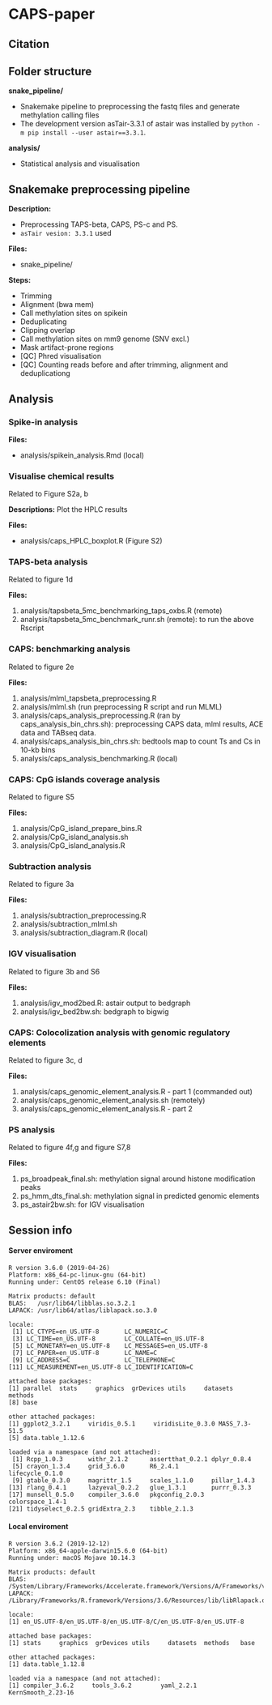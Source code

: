 # CAPS-paper
 
## Citation

## Folder structure

**snake_pipeline/**
* Snakemake pipeline to preprocessing the fastq files and generate methylation calling files
* The development version asTair-3.3.1 of astair was installed by `python -m pip install --user astair==3.3.1`.


**analysis/**
* Statistical analysis and visualisation


## Snakemake preprocessing pipeline

**Description:**
* Preprocessing TAPS-beta, CAPS, PS-c and PS.
* `asTair vesion: 3.3.1` used

**Files:**
* snake_pipeline/

**Steps:**
* Trimming
* Alignment (bwa mem)
* Call methylation sites on spikein
* Deduplicating
* Clipping overlap
* Call methylation sites on mm9 genome (SNV excl.)
* Mask artifact-prone regions
* [QC] Phred visualisation
* [QC] Counting reads before and after trimming, alignment and deduplicationg


## Analysis

### Spike-in analysis

**Files:**
* analysis/spikein_analysis.Rmd (local)


### Visualise chemical results

Related to Figure S2a, b

**Descriptions:** Plot the HPLC results

**Files:** 
* analysis/caps_HPLC_boxplot.R (Figure S2)


### TAPS-beta analysis 

Related to figure 1d

**Files:**
1. analysis/tapsbeta_5mc_benchmarking_taps_oxbs.R (remote)
1. analysis/tapsbeta_5mc_benchmark_runr.sh (remote): to run the above Rscript


### CAPS: benchmarking analysis

Related to figure 2e

**Files:** 
1. analysis/mlml_tapsbeta_preprocessing.R
1. analysis/mlml.sh (run preprocessing R script and run MLML)
1. analysis/caps_analysis_preprocessing.R (ran by caps_analysis_bin_chrs.sh): preprocessing CAPS data, mlml results, ACE data and TABseq data.
1. analysis/caps_analysis_bin_chrs.sh: bedtools map to count Ts and Cs in 10-kb bins
1. analysis/caps_analysis_benchmarking.R (local)


### CAPS: CpG islands coverage analysis

Related to figure S5

**Files:**
1. analysis/CpG_island_prepare_bins.R
1. analysis/CpG_island_analysis.sh
1. analysis/CpG_island_analysis.R


### Subtraction analysis

Related to figure 3a

**Files:**
1. analysis/subtraction_preprocessing.R 
1. analysis/subtraction_mlml.sh
1. analysis/subtraction_diagram.R (local)


### IGV visualisation 

Related to figure 3b and S6

**Files:**
1. analysis/igv_mod2bed.R: astair output to bedgraph
1. analysis/igv_bed2bw.sh: bedgraph to bigwig


### CAPS: Colocolization analysis with genomic regulatory elements

Related to figure 3c, d

**Files:**
1. analysis/caps_genomic_element_analysis.R - part 1 (commanded out)
1. analysis/caps_genomic_element_analysis.sh (remotely)
1. analysis/caps_genomic_element_analysis.R - part 2


### PS analysis

Related to figure 4f,g and figure S7,8

**Files:**
1. ps_broadpeak_final.sh: methylation signal around histone modification peaks
1. ps_hmm_dts_final.sh: methylation signal in predicted genomic elements
1. ps_astair2bw.sh: for IGV visualisation

## Session info

#### Server enviroment

```
R version 3.6.0 (2019-04-26)
Platform: x86_64-pc-linux-gnu (64-bit)
Running under: CentOS release 6.10 (Final)

Matrix products: default
BLAS:   /usr/lib64/libblas.so.3.2.1
LAPACK: /usr/lib64/atlas/liblapack.so.3.0

locale:
 [1] LC_CTYPE=en_US.UTF-8       LC_NUMERIC=C              
 [3] LC_TIME=en_US.UTF-8        LC_COLLATE=en_US.UTF-8    
 [5] LC_MONETARY=en_US.UTF-8    LC_MESSAGES=en_US.UTF-8   
 [7] LC_PAPER=en_US.UTF-8       LC_NAME=C                 
 [9] LC_ADDRESS=C               LC_TELEPHONE=C            
[11] LC_MEASUREMENT=en_US.UTF-8 LC_IDENTIFICATION=C       

attached base packages:
[1] parallel  stats     graphics  grDevices utils     datasets  methods  
[8] base     

other attached packages:
[1] ggplot2_3.2.1     viridis_0.5.1     viridisLite_0.3.0 MASS_7.3-51.5    
[5] data.table_1.12.6

loaded via a namespace (and not attached):
 [1] Rcpp_1.0.3       withr_2.1.2      assertthat_0.2.1 dplyr_0.8.4     
 [5] crayon_1.3.4     grid_3.6.0       R6_2.4.1         lifecycle_0.1.0 
 [9] gtable_0.3.0     magrittr_1.5     scales_1.1.0     pillar_1.4.3    
[13] rlang_0.4.1      lazyeval_0.2.2   glue_1.3.1       purrr_0.3.3     
[17] munsell_0.5.0    compiler_3.6.0   pkgconfig_2.0.3  colorspace_1.4-1
[21] tidyselect_0.2.5 gridExtra_2.3    tibble_2.1.3    
```

#### Local enviroment

```
R version 3.6.2 (2019-12-12)
Platform: x86_64-apple-darwin15.6.0 (64-bit)
Running under: macOS Mojave 10.14.3

Matrix products: default
BLAS:   /System/Library/Frameworks/Accelerate.framework/Versions/A/Frameworks/vecLib.framework/Versions/A/libBLAS.dylib
LAPACK: /Library/Frameworks/R.framework/Versions/3.6/Resources/lib/libRlapack.dylib

locale:
[1] en_US.UTF-8/en_US.UTF-8/en_US.UTF-8/C/en_US.UTF-8/en_US.UTF-8

attached base packages:
[1] stats     graphics  grDevices utils     datasets  methods   base     

other attached packages:
[1] data.table_1.12.8

loaded via a namespace (and not attached):
[1] compiler_3.6.2     tools_3.6.2        yaml_2.2.1         KernSmooth_2.23-16
```

